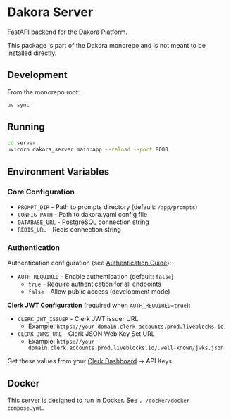 # Dakora Server

FastAPI backend for the Dakora Platform.

This package is part of the Dakora monorepo and is not meant to be installed directly.

## Development

From the monorepo root:

```bash
uv sync
```

## Running

```bash
cd server
uvicorn dakora_server.main:app --reload --port 8000
```

## Environment Variables

### Core Configuration

- `PROMPT_DIR` - Path to prompts directory (default: `/app/prompts`)
- `CONFIG_PATH` - Path to dakora.yaml config file
- `DATABASE_URL` - PostgreSQL connection string
- `REDIS_URL` - Redis connection string

### Authentication

Authentication configuration (see [Authentication Guide](/guides/authentication)):

- `AUTH_REQUIRED` - Enable authentication (default: `false`)
  - `true` - Require authentication for all endpoints
  - `false` - Allow public access (development mode)

**Clerk JWT Configuration** (required when `AUTH_REQUIRED=true`):

- `CLERK_JWT_ISSUER` - Clerk JWT issuer URL
  - Example: `https://your-domain.clerk.accounts.prod.liveblocks.io`
- `CLERK_JWKS_URL` - Clerk JSON Web Key Set URL
  - Example: `https://your-domain.clerk.accounts.prod.liveblocks.io/.well-known/jwks.json`

Get these values from your [Clerk Dashboard](https://dashboard.clerk.com) → API Keys

## Docker

This server is designed to run in Docker. See `../docker/docker-compose.yml`.
